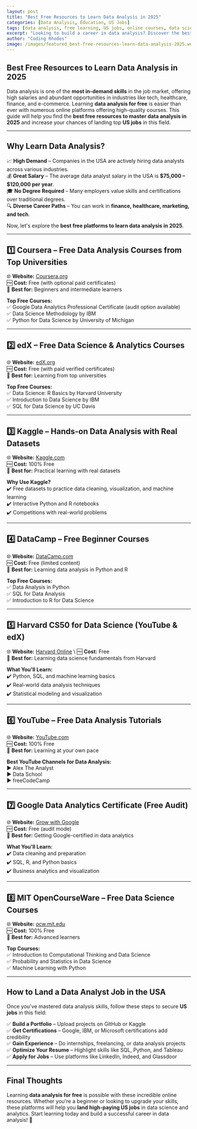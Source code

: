 ```yaml
---
layout: post
title: "Best Free Resources to Learn Data Analysis in 2025"
categories: [Data Analysis, Education, US Jobs]
tags: [data analysis, free learning, US jobs, online courses, data science, analytics]
excerpt: "Looking to build a career in data analysis? Discover the best free resources to learn data analysis in 2025 and secure top US jobs in this in-demand field."
author: "Coding Rhodes"
image: /images/featured_best-free-resources-learn-data-analysis-2025.webp
---
```


## Best Free Resources to Learn Data Analysis in 2025  

Data analysis is one of the **most in-demand skills** in the job market, offering high salaries and abundant opportunities in industries like tech, healthcare, finance, and e-commerce. Learning **data analysis for free** is easier than ever with numerous online platforms offering high-quality courses. This guide will help you find the **best free resources to master data analysis in 2025** and increase your chances of landing top **US jobs** in this field.

---

## Why Learn Data Analysis?  

📈 **High Demand** – Companies in the USA are actively hiring data analysts across various industries.  \
💰 **Great Salary** – The average data analyst salary in the USA is **$75,000 – $120,000 per year**.  \
🎓 **No Degree Required** – Many employers value skills and certifications over traditional degrees.  \
🔍 **Diverse Career Paths** – You can work in **finance, healthcare, marketing, and tech**.  

Now, let's explore the **best free platforms to learn data analysis in 2025**.

---

## 1️⃣ Coursera – Free Data Analysis Courses from Top Universities  

🌐 **Website:** [Coursera.org](https://www.coursera.org)  \
🆓 **Cost:** Free (with optional paid certificates)  \
📌 **Best for:** Beginners and intermediate learners  

**Top Free Courses:**  
✅ Google Data Analytics Professional Certificate (audit option available)  \
✅ Data Science Methodology by IBM  \
✅ Python for Data Science by University of Michigan  

---

## 2️⃣ edX – Free Data Science & Analytics Courses  

🌐 **Website:** [edX.org](https://www.edx.org)  \
🆓 **Cost:** Free (with paid verified certificates)  \
📌 **Best for:** Learning from top universities  

**Top Free Courses:**  
✅ Data Science: R Basics by Harvard University  \
✅ Introduction to Data Science by IBM  \
✅ SQL for Data Science by UC Davis  

---

## 3️⃣ Kaggle – Hands-on Data Analysis with Real Datasets  

🌐 **Website:** [Kaggle.com](https://www.kaggle.com)  \
🆓 **Cost:** 100% Free  \
📌 **Best for:** Practical learning with real datasets  

**Why Use Kaggle?**  
✔️ Free datasets to practice data cleaning, visualization, and machine learning  \
✔️ Interactive Python and R notebooks  \
✔️ Competitions with real-world problems  

---

## 4️⃣ DataCamp – Free Beginner Courses  

🌐 **Website:** [DataCamp.com](https://www.datacamp.com)  \
🆓 **Cost:** Free (limited content)  \
📌 **Best for:** Learning data analysis in Python and R  

**Top Free Courses:**  
✅ Data Analysis in Python  \
✅ SQL for Data Analysis  \
✅ Introduction to R for Data Science  

---

## 5️⃣ Harvard CS50 for Data Science (YouTube & edX)  

🌐 **Website:** [Harvard Online](https://cs50.harvard.edu/ai/) \ 
🆓 **Cost:** Free  \
📌 **Best for:** Learning data science fundamentals from Harvard  

**What You'll Learn:**  
✔️ Python, SQL, and machine learning basics  \
✔️ Real-world data analysis techniques  \
✔️ Statistical modeling and visualization  

---

## 6️⃣ YouTube – Free Data Analysis Tutorials  

🌐 **Website:** [YouTube.com](https://www.youtube.com)  \
🆓 **Cost:** 100% Free  \
📌 **Best for:** Learning at your own pace  

**Best YouTube Channels for Data Analysis:**  
▶️ Alex The Analyst  
▶️ Data School  
▶️ freeCodeCamp  

---

## 7️⃣ Google Data Analytics Certificate (Free Audit)  

🌐 **Website:** [Grow with Google](https://grow.google/certificates/)  \
🆓 **Cost:** Free (audit mode)  \
📌 **Best for:** Getting Google-certified in data analytics  

**What You'll Learn:**  
✔️ Data cleaning and preparation  \
✔️ SQL, R, and Python basics  \
✔️ Business analytics and visualization  

---

## 8️⃣ MIT OpenCourseWare – Free Data Science Courses  

🌐 **Website:** [ocw.mit.edu](https://ocw.mit.edu)  \
🆓 **Cost:** 100% Free  \
📌 **Best for:** Advanced learners  

**Top Courses:**  
✅ Introduction to Computational Thinking and Data Science  \
✅ Probability and Statistics in Data Science  \
✅ Machine Learning with Python  

---

## How to Land a Data Analyst Job in the USA  

Once you've mastered data analysis skills, follow these steps to secure **US jobs** in this field:

✅ **Build a Portfolio** – Upload projects on GitHub or Kaggle  \
✅ **Get Certifications** – Google, IBM, or Microsoft certifications add credibility  \
✅ **Gain Experience** – Do internships, freelancing, or data analysis projects  \
✅ **Optimize Your Resume** – Highlight skills like SQL, Python, and Tableau  \
✅ **Apply for Jobs** – Use platforms like LinkedIn, Indeed, and Glassdoor  

---

## Final Thoughts  

Learning **data analysis for free** is possible with these incredible online resources. Whether you're a beginner or looking to upgrade your skills, these platforms will help you **land high-paying US jobs** in data science and analytics. Start learning today and build a successful career in data analysis! 🚀


